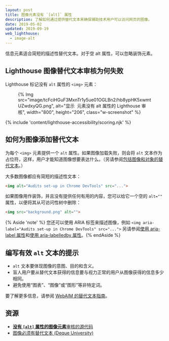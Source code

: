 ```yaml
---
layout: post
title: 图像元素没有 `[alt]` 属性
description: 了解如何通过提供替代文本来确保辅助技术用户可以访问网页的图像。
date: 2019-05-02
updated: 2019-09-19
web_lighthouse:
  - image-alt
---
```


信息元素适合简短的描述性替代文本。对于空 alt 属性，可以忽略装饰元素。

## Lighthouse 图像替代文本审核为何失败

Lighthouse 标记没有 `alt` 属性的 `<img>` 元素：

<figure class="w-figure">{% Img src="image/tcFciHGuF3MxnTr1y5ue01OGLBn2/hb8ypHK5xwmtUZwdxyQG.png", alt="显示 <img> 元素没有 alt 属性的 Lighthouse 审核", width="800", height="206", class="w-screenshot" %}</figure>

{% include 'content/lighthouse-accessibility/scoring.njk' %}

## 如何为图像添加替代文本

为每个 `<img>` 元素提供一个 `alt` 属性。如果图像加载失败，则会将 `alt` 文本作为占位符，这样，用户才能知道图像想要表达什么。（另请参阅[包括图像和对象的替代文本](/labels-and-text-alternatives#include-text-alternatives-for-images-and-objects)。）

大多数图像都应有简短的描述性文本：

```html
<img alt="Audits set-up in Chrome DevTools" src="...">
```

如果图像用作装饰，并且没有提供任何有用的内容，您可以给它一个空的 `alt=""` 属性，以便将其从可访问性树中删除：

```html
<img src="background.png" alt="">
```

{% Aside 'note' %} 您还可以使用 ARIA 标签来描述图像，例如 `<img aria-label="Audits set-up in Chrome DevTools" src="...">` 另请参阅[使用 aria-label 属性](https://developer.mozilla.org/docs/Web/Accessibility/ARIA/ARIA_Techniques/Using_the_aria-label_attribute)和[使用 aria-labelledby 属性](https://developer.mozilla.org/docs/Web/Accessibility/ARIA/ARIA_Techniques/Using_the_aria-labelledby_attribute)。{% endAside %}

## 编写有效 `alt` 文本的提示

- `alt` 文本要体现图像的意图、目的和含义。
- 盲人用户要从替代文本获得的信息要与视力正常的用户从图像获得的信息多少相同。
- 避免使用“图表”、“图像”或“图形”等非特定词。

要了解更多信息，请参阅 [WebAIM 的替代文本指南](https://webaim.org/techniques/alttext/)。

## 资源

- [**没有 `[alt]` 属性的图像元素**审核的源代码](https://github.com/GoogleChrome/lighthouse/blob/master/lighthouse-core/audits/accessibility/image-alt.js)
- [图像必须有替代文本 (Deque University)](https://dequeuniversity.com/rules/axe/3.3/image-alt)
